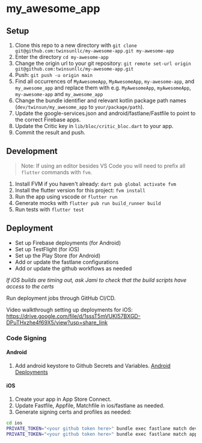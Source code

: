 # my_awesome_app

## Setup

1. Clone this repo to a new directory with `git clone git@github.com:twinsunllc/my-awesome-app.git my-awesome-app`
2. Enter the directory `cd my-awesome-app`
3. Change the origin url to your git repository: `git remote set-url origin git@github.com:twinsunllc/my-awesome-app.git`
4. Push: `git push -u origin main`
5. Find all occurrences of `MyAwesomeApp`, `MyAwesomeApp`, `my-awesome-app`, and `my_awesome_app` and replace them with e.g. `MyAwesomeApp`, `myAwesomeApp`, `my-awesome-app` and `my_awesome_app`
6. Change the bundle identifier and relevant kotlin package path names (`dev/twinsun/my_awesome_app` to `your/package/path`).
7. Update the google-services.json and android/fastlane/Fastfile to point to the correct Firebase apps.
8. Update the Critic key in `lib/bloc/critic_bloc.dart` to your app.
9. Commit the result and push.

## Development

> Note: If using an editor besides VS Code you will need to prefix all `flutter` commands with `fvm`.
1. Install FVM if you haven't already: `dart pub global activate fvm`
2. Install the flutter version for this project: `fvm install`
4. Run the app using vscode or `flutter run`
5. Generate mocks with `flutter pub run build_runner build`
6. Run tests with `flutter test`

## Deployment

* Set up Firebase deployments (for Android)
* Set up TestFlight (for iOS)
* Set up the Play Store (for Android)
* Add or update the fastlane configurations
* Add or update the github workflows as needed

*If iOS builds are timing out, ask Jami to check that the build scripts have access to the certs*

Run deployment jobs through GitHub CI/CD.

Video walkthrough setting up deployments for iOS: https://drive.google.com/file/d/1sssT5mVUKI57BXGD-DPuTHxzhe4f69X5/view?usp=share_link

### Code Signing

#### Android

1. Add android keystore to Github Secrets and Variables. [Android Deployments](docs/android.md)

#### iOS

1. Create your app in App Store Connect.
2. Update Fastfile, Appfile, Matchfile in ios/fastlane as needed.
3. Generate signing certs and profiles as needed:

```bash
cd ios
PRIVATE_TOKEN="<your github token here>" bundle exec fastlane match development
PRIVATE_TOKEN="<your github token here>" bundle exec fastlane match appstore
```
